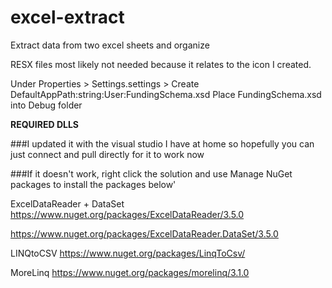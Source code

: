 # excel-extract
Extract data from two excel sheets and organize

RESX files most likely not needed because it relates to the icon I created.

Under Properties > Settings.settings > Create DefaultAppPath:string:User:FundingSchema.xsd
Place FundingSchema.xsd into Debug folder

****REQUIRED DLLS****

###I updated it with the visual studio I have at home so hopefully you can just connect and pull directly for it to work now

###If it doesn't work, right click the solution and use Manage NuGet packages to install the packages below'

ExcelDataReader + DataSet
https://www.nuget.org/packages/ExcelDataReader/3.5.0

https://www.nuget.org/packages/ExcelDataReader.DataSet/3.5.0

LINQtoCSV
https://www.nuget.org/packages/LinqToCsv/

MoreLinq
https://www.nuget.org/packages/morelinq/3.1.0
